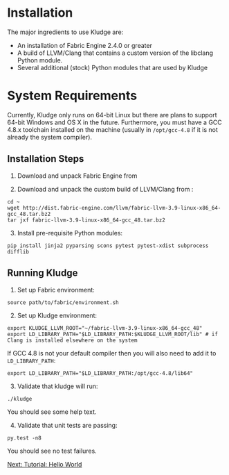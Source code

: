 # Installation

The major ingredients to use Kludge are:

- An installation of Fabric Engine 2.4.0 or greater
- A build of LLVM/Clang that contains a custom version of the libclang Python module.
- Several additional (stock) Python modules that are used by Kludge

# System Requirements

Currently, Kludge only runs on 64-bit Linux but there are plans to support 64-bit Windows and OS X in the future.  Furthermore, you must have a GCC 4.8.x toolchain installed on the machine (usually in `/opt/gcc-4.8` if it is not already the system compiler).

## Installation Steps

1. Download and unpack Fabric Engine from [](http://dist.fabric-engine.com/FabricEngine/)

2. Download and unpack the custom build of LLVM/Clang from [](http://dist.fabric-engine.com/llvm/):

  ```
  cd ~
  wget http://dist.fabric-engine.com/llvm/fabric-llvm-3.9-linux-x86_64-gcc_48.tar.bz2
  tar jxf fabric-llvm-3.9-linux-x86_64-gcc_48.tar.bz2
  ```

3. Install pre-requisite Python modules:

  ```
  pip install jinja2 pyparsing scons pytest pytest-xdist subprocess difflib
  ```

## Running Kludge

1. Set up Fabric environment:

  ```
  source path/to/fabric/environment.sh
  ```

2. Set up Kludge environment:

  ```
  export KLUDGE_LLVM_ROOT="~/fabric-llvm-3.9-linux-x86_64-gcc_48"
  export LD_LIBRARY_PATH="$LD_LIBRARY_PATH:$KLUDGE_LLVM_ROOT/lib" # if Clang is installed elsewhere on the system
  ```

  If GCC 4.8 is not your default compiler then you will also need to add it to `LD_LIBRARY_PATH`:

  ```
  export LD_LIBRARY_PATH="$LD_LIBRARY_PATH:/opt/gcc-4.8/lib64"
  ```

3. Validate that kludge will run:

  ```
  ./kludge
  ```

  You should see some help text.

4. Validate that unit tests are passing:

  ```
  py.test -n8
  ```

  You should see no test failures.

[Next: Tutorial: Hello World](tutorial-hello-world.md)

